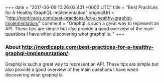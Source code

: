 +++
date = "2017-06-09 10:26:03.431 +0000 UTC"
title = "Best Practices for A Healthy GraphQL Implementation"
originalUrl = "http://nordicapis.com/best-practices-for-a-healthy-graphql-implementation/"
comment = "Graphql is such a great way to represent an API. These tips are simple but also provide a good overview of the main questions I have when discovering what graphql is. "
+++

### About http://nordicapis.com/best-practices-for-a-healthy-graphql-implementation/:

Graphql is such a great way to represent an API. These tips are simple but also provide a good overview of the main questions I have when discovering what graphql is. 
